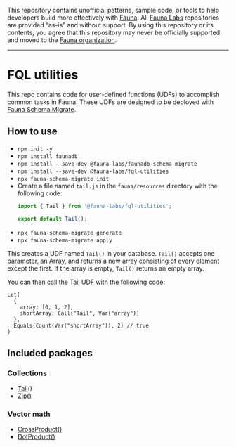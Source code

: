 This repository contains unofficial patterns, sample code, or tools to help developers build more effectively with [Fauna][fauna]. All [Fauna Labs][fauna-labs] repositories are provided “as-is” and without support. By using this repository or its contents, you agree that this repository may never be officially supported and moved to the [Fauna organization][fauna-organization].

---

# FQL utilities

This repo contains code for user-defined functions (UDFs) to accomplish common tasks in Fauna. These UDFs are designed to be deployed with [Fauna Schema Migrate][fauna-schema-migrate].

## How to use

* `npm init -y`
* `npm install faunadb`
* `npm install --save-dev @fauna-labs/faunadb-schema-migrate`
* `npm install --save-dev @fauna-labs/fql-utilities`
* `npx fauna-schema-migrate init`
* Create a file named `tail.js` in the `fauna/resources` directory with the following code:
  ```js
  import { Tail } from '@fauna-labs/fql-utilities';

  export default Tail();
  ```
* `npx fauna-schema-migrate generate`
* `npx fauna-schema-migrate apply`

This creates a UDF named `Tail()` in your database. `Tail()` accepts one parameter, an [Array][fql-array], and returns a new array consisting of every element except the first. If the array is empty, `Tail()` returns an empty array.

You can then call the Tail UDF with the following code:

```fql
Let(
  {
    array: [0, 1, 2],
    shortArray: Call("Tail", Var("array"))
  },
  Equals(Count(Var("shortArray")), 2) // true
)
```

## Included packages

### Collections

* [Tail()](src/collections/tail.ts)
* [Zip()](src/collections/zip.ts)

### Vector math

* [CrossProduct()](src/vector/crossProduct.ts)
* [DotProduct()](src/vector/dotProduct.ts)

[fauna]: https://www.fauna.com/
[fauna-labs]: https://github.com/fauna-labs
[fauna-organization]: https://github.com/fauna
[fauna-schema-migrate]: https://github.com/fauna-labs/fauna-schema-migrate
[fql-array]: https://docs.fauna.com/fauna/current/api/fql/types?lang=shell#array
